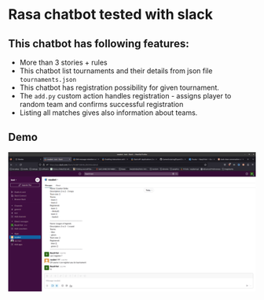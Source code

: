 # Rasa chatbot tested with slack
## This chatbot has following features:
 - More than 3 stories + rules
 - This chatbot list tournaments and their details from json file `tournaments.json`
 - This chatbot has registration possibility for given tournament.
 - The `add.py` custom action handles registration - assigns player to random team and confirms successful registration
 - Listing all matches gives also information about teams.

## Demo
![](recording.giff)